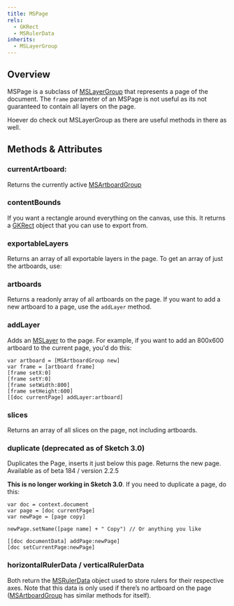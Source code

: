 ```yaml
---
title: MSPage
rels:
  - GKRect
  - MSRulerData
inherits:
  - MSLayerGroup
---
```


## Overview

MSPage is a subclass of [MSLayerGroup](/docs/MSLayerGroup/) that represents a page of the document.
The `frame` parameter of an MSPage is not useful as its not guaranteed to contain all layers on the page.

Hoever do check out MSLayerGroup as there are useful methods in there as well.

## Methods & Attributes

### currentArtboard:

Returns the currently active [MSArtboardGroup](/docs/MSArtboardGroup/)

### contentBounds

If you want a rectangle around everything on the canvas, use this. It returns a [GKRect](/docs/GKRect) object that you can use to export from.

### exportableLayers

Returns an array of all exportable layers in the page. To get an array of just the artboards, use:

### artboards

Returns a readonly array of all artboards on the page. If you want to add a new artboard to a page, use the `addLayer` method.

### addLayer

Adds an [MSLayer](/docs/MSLayer) to the page. For example, if you want to add an 800x600 artboard to the current page, you'd do this:

```objective-j
var artboard = [MSArtboardGroup new]
var frame = [artboard frame]
[frame setX:0]
[frame setY:0]
[frame setWidth:800]
[frame setHeight:600]
[[doc currentPage] addLayer:artboard]
```

### slices

Returns an array of all slices on the page, not including artboards.

### duplicate (deprecated as of Sketch 3.0)

Duplicates the Page, inserts it just below this page. Returns the new page.
Available as of beta 184 / version 2.2.5

**This is no longer working in Sketch 3.0**. If you need to duplicate a page, do this:

```objective-j
var doc = context.document
var page = [doc currentPage]
var newPage = [page copy]

newPage.setName([page name] + " Copy") // Or anything you like

[[doc documentData] addPage:newPage]
[doc setCurrentPage:newPage]
```

### horizontalRulerData / verticalRulerData

Both return the [MSRulerData](/docs/MSRulerData) object used to store rulers for their respective axes. Note that this data is only used if there’s no artboard on the page ([MSArtboardGroup](/docs/MSArtboardGroup) has similar methods for itself).
